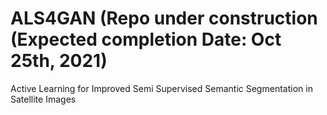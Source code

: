# ALS4GAN (Repo under construction (Expected completion Date: Oct 25th, 2021)
Active Learning for Improved Semi Supervised Semantic Segmentation in Satellite Images
